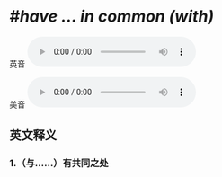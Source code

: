 # ***\#have … in common (with)*** 
英音
<audio src="./media/Have…in common with1_AAC.aac" controls="controls"></audio>

美音
<audio src="./media/Have…in common with2_AAC.aac" controls="controls"></audio>



  

英文释义
---
### 1.**（与……）有共同之处**  


